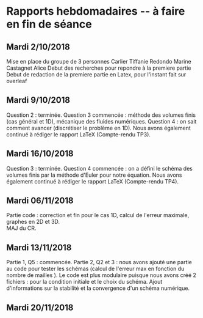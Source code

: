 # Rapports hebdomadaires -- à faire en fin de séance
## Mardi 2/10/2018
Mise en place du groupe de 3 personnes
	Carlier Tiffanie
	Redondo Marine
	Castagnet Alice
Debut des recherches pour repondre à la premiere partie
Debut de redaction de la premiere partie en Latex, pour l'instant fait sur overleaf
## Mardi 9/10/2018
Question 2 : terminée.
Question 3 commencée : méthode des volumes finis (cas général et 1D), mécanique des fluides numériques.
Question 4 : on sait comment avancer (discrétiser le problème en 1D).
Nous avons également continué à rédiger le rapport LaTeX (Compte-rendu TP3).
## Mardi 16/10/2018
Question 3 : terminée.
Question 4 commencée : on a défini le schéma des volumes finis par la méthode d'Euler pour notre équation.
Nous avons également continué à rédiger le rapport LaTeX (Compte-rendu TP4).
## Mardi 06/11/2018
Partie code : correction et fin pour le cas 1D, calcul de l'erreur maximale, graphes en 2D et 3D.  
MAJ du CR.
## Mardi 13/11/2018
Partie 1, Q5 : commencée.
Partie 2, Q2 et 3 : nous avons ajouté une partie au code pour tester les schémas (calcul de l'erreur max en fonction du nombre de mailles ). 
Le code est plus modulaire puisque nous avons créé 2 fichiers : pour la condition initiale et le choix du schéma.
Ajout d'informations sur la stabilité et la convergence d'un schéma numérique.
## Mardi 20/11/2018
